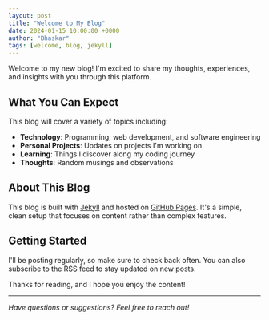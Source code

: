 ```yaml
---
layout: post
title: "Welcome to My Blog"
date: 2024-01-15 10:00:00 +0000
author: "Bhaskar"
tags: [welcome, blog, jekyll]
---
```


Welcome to my new blog! I'm excited to share my thoughts, experiences, and insights with you through this platform.

## What You Can Expect

This blog will cover a variety of topics including:

- **Technology**: Programming, web development, and software engineering
- **Personal Projects**: Updates on projects I'm working on
- **Learning**: Things I discover along my coding journey
- **Thoughts**: Random musings and observations

## About This Blog

This blog is built with [Jekyll](https://jekyllrb.com/) and hosted on [GitHub Pages](https://pages.github.com/). It's a simple, clean setup that focuses on content rather than complex features.

## Getting Started

I'll be posting regularly, so make sure to check back often. You can also subscribe to the RSS feed to stay updated on new posts.

Thanks for reading, and I hope you enjoy the content!

---

_Have questions or suggestions? Feel free to reach out!_
